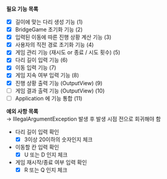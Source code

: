 **필요 기능 목록**
- [x] 길이에 맞는 다리 생성 기능 (1)
- [x] BridgeGame 초기화 기능 (2)
- [X] 입력된 이동에 따른 진행 상황 계산 기능 (3)
- [X] 사용자의 직전 경로 초기화 기능 (4)
- [X] 게임 관리 기능 (재시도 or 종료 / 시도 횟수) (5)
- [X] 다리 길이 입력 기능 (6)
- [X] 이동 입력 기능 (7)
- [X] 게임 지속 여부 입력 기능 (8)
- [X] 진행 상황 출력 기능 (OutputView) (9)
- [ ] 게임 결과 출력 기능 (OutputView) (10)
- [ ] Application 에 기능 통합 (11)

**예외 사항 목록**  
&rarr; IllegalArgumentException 발생 후 발생 시점 전으로 회귀해야 함
- 다리 길이 입력 확인
  - [X] 3이상 20이하의 숫자인지 체크
- 이동할 칸 입력 확인
  - [X] U 또는 D 인지 체크
- 게임 재시작/종료 여부 입력 확인
  - [X] R 또는 Q 인지 체크